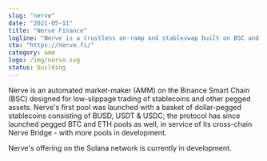 ```yaml
---
slug: "nerve"
date: "2021-05-11"
title: "Nerve Finance"
logline: "Nerve is a trustless on-ramp and stableswap built on BSC and Solana."
cta: "https://nerve.fi/"
category: amm
logo: /img/nerve.svg
status: building
---
```


Nerve is an automated market-maker (AMM) on the Binance Smart Chain (BSC) designed for low-slippage trading of stablecoins and other pegged assets. Nerve's first pool was launched with a basket of dollar-pegged stablecoins consisting of BUSD, USDT & USDC; the protocol has since launched pegged BTC and ETH pools as well, in service of its cross-chain Nerve Bridge - with more pools in development.

Nerve's offering on the Solana network is currently in development.
